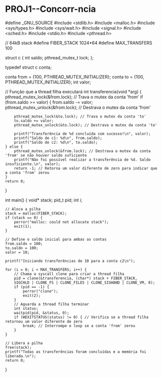 # PROJ1--Concorr-ncia
#define _GNU_SOURCE
#include <stdlib.h>
#include <malloc.h>
#include <sys/types.h>
#include <sys/wait.h>
#include <signal.h>
#include <sched.h>
#include <stdio.h>
#include <pthread.h>

// 64kB stack
#define FIBER_STACK 1024*64
#define MAX_TRANSFERS 100

struct c {
    int saldo;
    pthread_mutex_t lock;
};

typedef struct c conta;

conta from = {100, PTHREAD_MUTEX_INITIALIZER};
conta to = {100, PTHREAD_MUTEX_INITIALIZER};
int valor;

// Função que a thread filha executará
int transferencia(void *arg) {
    pthread_mutex_lock(&from.lock); // Trava o mutex da conta 'from'
    if (from.saldo >= valor) {
        from.saldo -= valor;
        pthread_mutex_unlock(&from.lock); // Destrava o mutex da conta 'from'

        pthread_mutex_lock(&to.lock); // Trava o mutex da conta 'to'
        to.saldo += valor;
        pthread_mutex_unlock(&to.lock); // Destrava o mutex da conta 'to'

        printf("Transferência de %d concluída com sucesso!\n", valor);
        printf("Saldo de c1: %d\n", from.saldo);
        printf("Saldo de c2: %d\n", to.saldo);
    } else {
        pthread_mutex_unlock(&from.lock); // Destrava o mutex da conta 'from' se não houver saldo suficiente
        printf("Não foi possível realizar a transferência de %d. Saldo insuficiente.\n", valor);
        return -1; // Retorna um valor diferente de zero para indicar que a conta 'from' zerou
    }
    return 0;
}

int main() {
    void* stack;
    pid_t pid;
    int i;

    // Aloca a pilha
    stack = malloc(FIBER_STACK);
    if (stack == 0) {
        perror("malloc: could not allocate stack");
        exit(1);
    }

    // Define o saldo inicial para ambas as contas
    from.saldo = 100;
    to.saldo = 100;
    valor = 10;

    printf("Iniciando transferências de 10 para a conta c2\n");

    for (i = 0; i < MAX_TRANSFERS; i++) {
        // Chama a syscall clone para criar a thread filha
        pid = clone(&transferencia, (char*) stack + FIBER_STACK,
        SIGCHLD | CLONE_FS | CLONE_FILES | CLONE_SIGHAND | CLONE_VM, 0);
        if (pid == -1) {
            perror("clone");
            exit(2);
        }
        // Aguarda a thread filha terminar
        int status;
        waitpid(pid, &status, 0);
        if (WEXITSTATUS(status) != 0) { // Verifica se a thread filha retornou um valor diferente de zero
            break; // Interrompe o loop se a conta 'from' zerou
        }
    }

    // Libera a pilha
    free(stack);
    printf("Todas as transferências foram concluídas e a memória foi liberada.\n");
    return 0;
}
